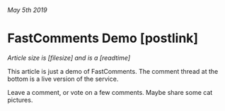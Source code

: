 ###### May 5th 2019
# FastComments Demo [postlink]
*Article size is [filesize] and is a [readtime]*

This article is just a demo of FastComments. The comment thread at the bottom is a live version of the service.

Leave a comment, or vote on a few comments. Maybe share some cat pictures.
